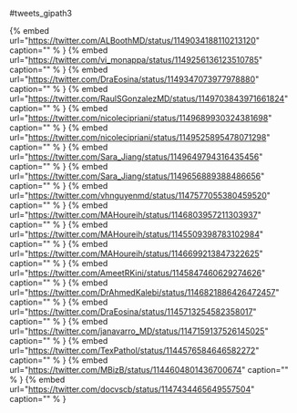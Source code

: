 #tweets_gipath3

{% embed url="https://twitter.com/ALBoothMD/status/1149034188110213120"  caption="" % }
{% embed url="https://twitter.com/vi_monappa/status/1149256136123510785"  caption="" % }
{% embed url="https://twitter.com/DraEosina/status/1149347073977978880"  caption="" % }
{% embed url="https://twitter.com/RaulSGonzalezMD/status/1149703843971661824"  caption="" % }
{% embed url="https://twitter.com/nicolecipriani/status/1149689930324381698"  caption="" % }
{% embed url="https://twitter.com/nicolecipriani/status/1149525895478071298"  caption="" % }
{% embed url="https://twitter.com/Sara_Jiang/status/1149649794316435456"  caption="" % }
{% embed url="https://twitter.com/Sara_Jiang/status/1149656889388486656"  caption="" % }
{% embed url="https://twitter.com/vhnguyenmd/status/1147577055380459520"  caption="" % }
{% embed url="https://twitter.com/MAHoureih/status/1146803957211303937"  caption="" % }
{% embed url="https://twitter.com/MAHoureih/status/1145509398783102984"  caption="" % }
{% embed url="https://twitter.com/MAHoureih/status/1146699213847322625"  caption="" % }
{% embed url="https://twitter.com/AmeetRKini/status/1145847460629274626"  caption="" % }
{% embed url="https://twitter.com/DrAhmedKalebi/status/1146821886426472457"  caption="" % }
{% embed url="https://twitter.com/DraEosina/status/1145713254582358017"  caption="" % }
{% embed url="https://twitter.com/janavarro_MD/status/1147159137526145025"  caption="" % }
{% embed url="https://twitter.com/TexPathol/status/1144576584646582272"  caption="" % }
{% embed url="https://twitter.com/MBizB/status/1144604801436700674"  caption="" % }
{% embed url="https://twitter.com/docvscb/status/1147434465649557504"  caption="" % }

